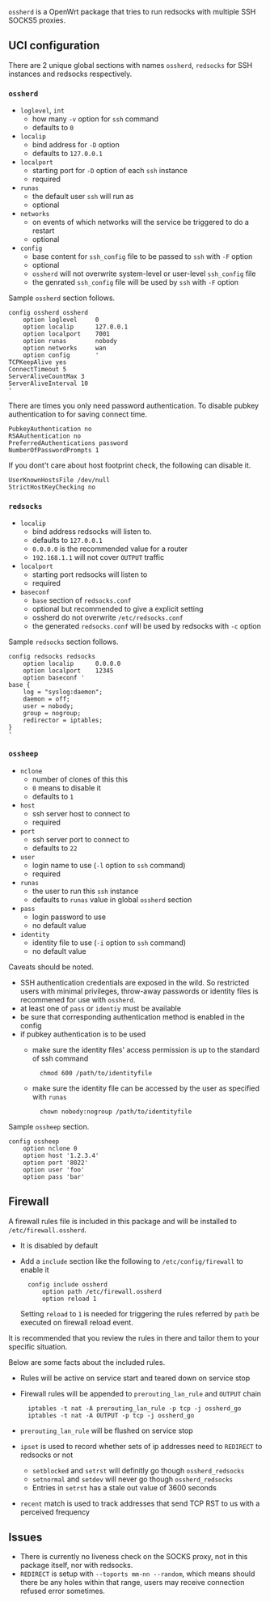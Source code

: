 `ossherd` is a OpenWrt package that tries to run redsocks with multiple SSH
SOCKS5 proxies.

## UCI configuration

There are 2 unique global sections with names `ossherd`, `redsocks` for SSH
instances and redsocks respectively.

### `ossherd`

- `loglevel`, `int`
	- how many `-v` option for `ssh` command
	- defaults to `0`
- `localip`
	- bind address for `-D` option
	- defaults to `127.0.0.1`
- `localport`
	- starting port for `-D` option of each `ssh` instance
	- required
- `runas`
	- the default user `ssh` will run as
	- optional
- `networks`
	- on events of which networks will the service be triggered to do a restart
	- optional
- `config`
	- base content for `ssh_config` file to be passed to `ssh` with `-F` option
	- optional
	- `ossherd` will not overwrite system-level or user-level `ssh_config` file
	- the genrated `ssh_config` file will be used by `ssh` with `-F` option

Sample `ossherd` section follows.

	config ossherd ossherd
		option loglevel		0
		option localip		127.0.0.1
		option localport	7001
		option runas		nobody
		option networks		wan
		option config		'
	TCPKeepAlive yes
	ConnectTimeout 5
	ServerAliveCountMax 3
	ServerAliveInterval 10
	'

There are times you only need password authentication.  To disable pubkey authentication to for saving connect time.

	PubkeyAuthentication no
	RSAAuthentication no
	PreferredAuthentications password
	NumberOfPasswordPrompts 1

If you dont't care about host footprint check, the following can disable it.

	UserKnownHostsFile /dev/null
	StrictHostKeyChecking no

### `redsocks`

- `localip`
	- bind address redsocks will listen to.
	- defaults to `127.0.0.1`
	- `0.0.0.0` is the recommended value for a router
	- `192.168.1.1` will not cover `OUTPUT` traffic
- `localport`
	- starting port redsocks will listen to
	- required
- `baseconf`
	- `base` section of `redsocks.conf`
	- optional but recommended to give a explicit setting
	- ossherd do not overwrite `/etc/redsocks.conf`
	- the generated `redsocks.conf` will be used by redsocks with `-c` option

Sample `redsocks` section follows.

	config redsocks redsocks
		option localip		0.0.0.0
		option localport	12345
		option baseconf '
	base {
		log = "syslog:daemon";
		daemon = off;
		user = nobody;
		group = nogroup;
		redirector = iptables;
	}
	'

### `ossheep`

- `nclone`
	- number of clones of this this
	- `0` means to disable it
	- defaults to `1`
- `host`
	- ssh server host to connect to
	- required
- `port`
	- ssh server port to connect to
	- defaults to `22`
- `user`
	- login name to use (`-l` option to `ssh` command)
	- required
- `runas`
	- the user to run this `ssh` instance
	- defaults to `runas` value in global `ossherd` section
- `pass`
	- login password to use
	- no default value
- `identity`
	- identity file to use (`-i` option to `ssh` command)
	- no default value

Caveats should be noted.

- SSH authentication credentials are exposed in the wild.  So restricted users with minimal privileges, throw-away passwords or identity files is recommened for use with `ossherd`.
- at least one of `pass` or `identiy` must be available
- be sure that corresponding authentication method is enabled in the config
- if pubkey authentication is to be used
	- make sure the identity files' access permission is up to the standard of ssh command

			chmod 600 /path/to/identityfile

	- make sure the identity file can be accessed by the user as specified with `runas`

			chown nobody:nogroup /path/to/identityfile

Sample `ossheep` section.

	config ossheep
		option nclone 0
		option host '1.2.3.4'
		option port '8022'
		option user 'foo'
		option pass 'bar'

## Firewall

A firewall rules file is included in this package and will be installed to `/etc/firewall.ossherd`.

- It is disabled by default
- Add a `include` section like the following to `/etc/config/firewall` to enable it

		config include ossherd
			option path /etc/firewall.ossherd
			option reload 1

	Setting `reload` to `1` is needed for triggering the rules referred by `path` be executed on firewall reload event.

It is recommended that you review the rules in there and tailor them to your specific situation.

Below are some facts about the included rules.

- Rules will be active on service start and teared down on service stop
- Firewall rules will be appended to `prerouting_lan_rule` and `OUTPUT` chain

		iptables -t nat -A prerouting_lan_rule -p tcp -j ossherd_go
		iptables -t nat -A OUTPUT -p tcp -j ossherd_go

- `prerouting_lan_rule` will be flushed on service stop
- `ipset` is used to record whether sets of ip addresses need to `REDIRECT` to redsocks or not
	- `setblocked` and `setrst` will definitly go though `ossherd_redsocks`
	- `setnormal` and `setdev` will never go though `ossherd_redsocks`
	- Entries in `setrst` has a stale out value of 3600 seconds
- `recent` match is used to track addresses that send TCP RST to us with a perceived frequency

## Issues

- There is currently no liveness check on the SOCKS proxy, not in this package itself, nor with redsocks.
- `REDIRECT` is setup with `--toports mm-nn --random`, which means should there be any holes within that range, users may receive connection refused error sometimes.
